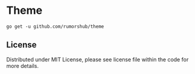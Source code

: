 # Theme

```shell
go get -u github.com/rumorshub/theme
```

## License

Distributed under MIT License, please see license file within the code for more details.
